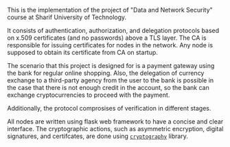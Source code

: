 This is the implementation of the project of "Data and Network Security" course at Sharif University of Technology.

It consists of authentication, authorization, and delegation protocols based on x.509 certificates (and no passwords) above a TLS layer.
The CA is responsible for issuing certificates for nodes in the network. Any node is supposed to obtain its certificate from CA on startup.

The scenario that this project is designed for is a payment gateway using the bank for regular online shopping.
Also, the delegation of currency exchange to a third-party agency from the user to the bank is possible in the case that there is not enough credit in the account, 
so the bank can exchange cryptocurrencies to proceed with the payment.

Additionally, the protocol comprosises of verification in different stages.

All nodes are written using flask web framework to have a concise and clear interface.
The cryptographic actions, such as asymmetric encryption, digital signatures, and certifcates, are done using [`cryptography`](https://pypi.org/project/cryptography/) library.

